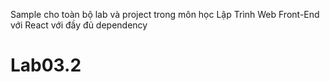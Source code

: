 Sample cho toàn bộ lab và project trong môn học Lập Trình Web Front-End với React với đầy đủ dependency
# Lab03.2
